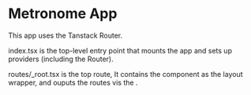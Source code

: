 # Metronome App 

This app uses the Tanstack Router.

index.tsx is the top-level entry point that mounts the app and sets up providers (including the Router).

routes/_root.tsx is the top route, It contains the <App> component as the layout wrapper, and ouputs the routes vis the <Outlet />.